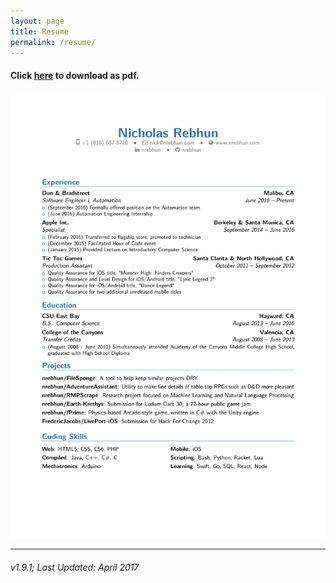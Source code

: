 ```yaml
---
layout: page
title: Resume
permalink: /resume/
---
```

#### Click [here](/assets/res1-91p.pdf) to download as pdf.

![res1-91p.png](/assets/res1-91p.png)

---

###### v1.9.1; Last Updated: April 2017
